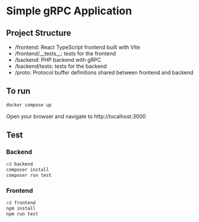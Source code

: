 # Simple gRPC Application

## Project Structure

- /frontend: React TypeScript frontend built with Vite
- /frontend/\_\_tests\_\_: tests for the frontend
- /backend: PHP backend with gRPC
- /backend/tests: tests for the backend
- /proto: Protocol buffer definitions shared between frontend and backend

## To run

```sh
docker compose up
```

Open your browser and navigate to http://localhost:3000

## Test

### Backend

```sh
cd backend
composer install
composer run test
```

### Frontend

```sh
cd frontend
npm install
npm run test
```
